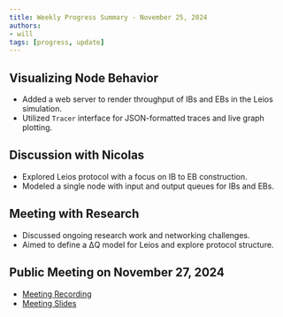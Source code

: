 ```yaml
---
title: Weekly Progress Summary - November 25, 2024
authors:
- will
tags: [progress, update]
---
```


## Visualizing Node Behavior

- Added a web server to render throughput of IBs and EBs in the Leios
  simulation.
- Utilized `Tracer` interface for JSON-formatted traces and live graph plotting.

## Discussion with Nicolas

- Explored Leios protocol with a focus on IB to EB construction.
- Modeled a single node with input and output queues for IBs and EBs.

## Meeting with Research

- Discussed ongoing research work and networking challenges.
- Aimed to define a ΔQ model for Leios and explore protocol structure.

## Public Meeting on November 27, 2024

- [Meeting Recording](https://drive.google.com/file/d/1W4iu4MwOXILXes1Zi43MeM505KAOHXso/view?usp=sharing)
- [Meeting Slides](https://docs.google.com/presentation/d/11LHQeUuv-TQfiy9GwXkrffSimFjSq8tdTB8qIB-Pk3U/edit?usp=sharing)
